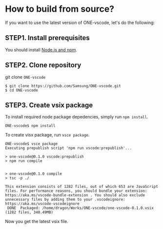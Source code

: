 # How to build from source?

If you want to use the latest version of ONE-vscode, let's do the following:

## STEP1. Install prerequisites

You should install [Node.js and npm](https://docs.npmjs.com/downloading-and-installing-node-js-and-npm). 

## STEP2. Clone repository

git clone `ONE-vscode`

```console
$ git clone https://github.com/Samsung/ONE-vscode.git
$ cd ONE-vscode
```

## STEP3. Create vsix package

To install required node package depedencies, simply run `npm install`.

```console
ONE-vscode$ npm install
```

To create visx package, run `vsce package`.
```
ONE-vscode$ vsce package
Executing prepublish script 'npm run vscode:prepublish'...

> one-vscode@0.1.0 vscode:prepublish
> npm run compile


> one-vscode@0.1.0 compile
> tsc -p ./

This extension consists of 1282 files, out of which 653 are JavaScript files. For performance reasons, you should bundle your extension: https://aka.ms/vscode-bundle-extension . You should also exclude unnecessary files by adding them to your .vscodeignore: https://aka.ms/vscode-vscodeignore
 DONE  Packaged: /home/dragon/Works/ONE-vscode/one-vscode-0.1.0.vsix (1282 files, 340.49MB)
```

Now you get the latest vsix file.
